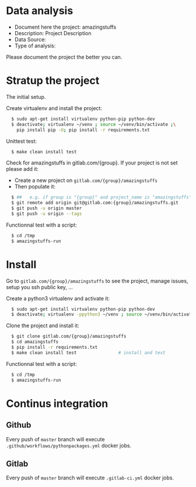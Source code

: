 # Data analysis
- Document here the project: amazingstuffs
- Description: Project Description
- Data Source:
- Type of analysis:

Please document the project the better you can.

# Stratup the project

The initial setup.

Create virtualenv and install the project:
```bash
  $ sudo apt-get install virtualenv python-pip python-dev
  $ deactivate; virtualenv ~/venv ; source ~/venv/bin/activate ;\
    pip install pip -U; pip install -r requirements.txt
```

Unittest test:
```bash
  $ make clean install test
```

Check for amazingstuffs in gitlab.com/{group}.
If your project is not set please add it:

- Create a new project on `gitlab.com/{group}/amazingstuffs`
- Then populate it:

```bash
  $ ##   e.g. if group is "{group}" and project_name is "amazingstuffs"
  $ git remote add origin git@gitlab.com:{group}/amazingstuffs.git
  $ git push -u origin master
  $ git push -u origin --tags
```

Functionnal test with a script:
```bash
  $ cd /tmp
  $ amazingstuffs-run
```
# Install
Go to `gitlab.com/{group}/amazingstuffs` to see the project, manage issues,
setup you ssh public key, ...

Create a python3 virtualenv and activate it:
```bash
  $ sudo apt-get install virtualenv python-pip python-dev
  $ deactivate; virtualenv -ppython3 ~/venv ; source ~/venv/bin/activate
```

Clone the project and install it:
```bash
  $ git clone gitlab.com/{group}/amazingstuffs
  $ cd amazingstuffs
  $ pip install -r requirements.txt
  $ make clean install test                # install and test
```
Functionnal test with a script:
```bash
  $ cd /tmp
  $ amazingstuffs-run
``` 

# Continus integration
## Github 
Every push of `master` branch will execute `.github/workflows/pythonpackages.yml` docker jobs.
## Gitlab
Every push of `master` branch will execute `.gitlab-ci.yml` docker jobs.
